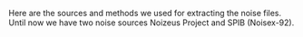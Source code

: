 Here are the sources and methods we used for extracting the noise files. Until now we have two noise sources Noizeus Project and SPIB (Noisex-92).
